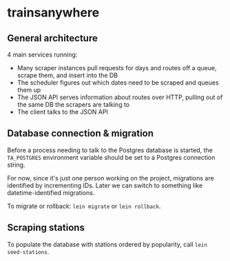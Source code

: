 # trainsanywhere

## General architecture

4 main services running:

* Many scraper instances pull requests for days and routes off a queue, scrape them, and insert into the DB
* The scheduler figures out which dates need to be scraped and queues them up
* The JSON API serves information about routes over HTTP, pulling out of the same DB the scrapers are talking to
* The client talks to the JSON API

## Database connection & migration

Before a process needing to talk to the Postgres database is started, the `TA_POSTGRES` environment variable should be set to a Postgres connection string.

For now, since it's just one person working on the project, migrations are identified by incrementing IDs. Later we can switch to something like datetime-identified migrations.

To migrate or rollback: `lein migrate` or `lein rollback`.

## Scraping stations

To populate the database with stations ordered by popularity, call `lein seed-stations`.
